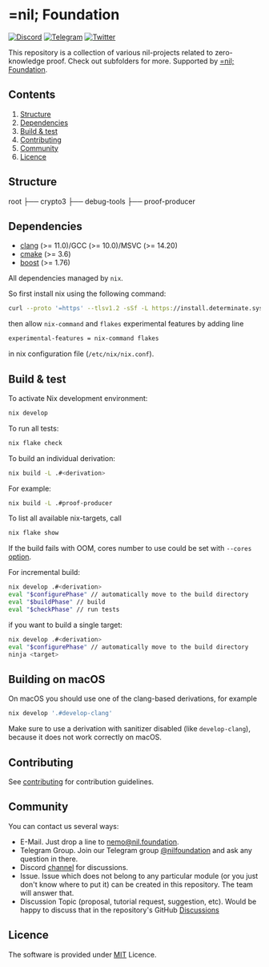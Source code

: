 # =nil; Foundation
[![Discord](https://img.shields.io/discord/969303013749579846.svg?logo=discord&style=flat-square)](https://discord.gg/KmTAEjbmM3)
[![Telegram](https://img.shields.io/badge/Telegram-2CA5E0?style=flat-square&logo=telegram&logoColor=dark)](https://t.me/nilfoundation)
[![Twitter](https://img.shields.io/twitter/follow/nil_foundation)](https://twitter.com/nil_foundation)

This repository is a collection of various nil-projects related to zero-knowledge proof. Check out subfolders for more.
Supported by [=nil; Foundation](https://nil.foundation).

## Contents
1. [Structure](#structure)
2. [Dependencies](#dependencies)
3. [Build & test](#build_&_test)
4. [Contributing](#contributing)
5. [Community](#community)
6. [Licence](#Licence)

## Structure
root
├── crypto3
├── debug-tools
├── proof-producer

## Dependencies
- [clang](https://clang.llvm.org/) (>= 11.0)/GCC (>= 10.0)/MSVC (>= 14.20)
- [cmake](https://cmake.org) (>= 3.6)
- [boost](https://boost.org) (>= 1.76)

All dependencies managed by `nix`.

So first install nix using the following command:

```bash
curl --proto '=https' --tlsv1.2 -sSf -L https://install.determinate.systems/nix | sh -s -- install
```

then allow `nix-command` and `flakes` experimental features by adding line

```bash
experimental-features = nix-command flakes
```

in nix configuration file (`/etc/nix/nix.conf`).

## Build & test
To activate Nix development environment:

```bash
nix develop
```

To run all tests:

```bash
nix flake check
```

To build an individual derivation:
```bash
nix build -L .#<derivation>
```
For example:
```bash
nix build -L .#proof-producer
```

To list all available nix-targets, call
```bash
nix flake show
```
If the build fails with OOM, cores number to use could be set with `--cores` [option](https://nix.dev/manual/nix/2.25/command-ref/nix-build.html#opt-cores).

For incremental build:
```bash
nix develop .#<derivation>
eval "$configurePhase" // automatically move to the build directory
eval "$buildPhase" // build
eval "$checkPhase" // run tests
```

if you want to build a single target:
```bash
nix develop .#<derivation>
eval "$configurePhase" // automatically move to the build directory
ninja <target>
```

## Building on macOS

On macOS you should use one of the clang-based derivations, for example

```bash
nix develop '.#develop-clang'
```

Make sure to use a derivation with sanitizer disabled (like `develop-clang`), because it does not work correctly on macOS.

## Contributing
See [contributing](./docs/manual/contributing.md) for contribution guidelines.

## Community
You can contact us
 several ways:
 * E-Mail. Just drop a line to [nemo@nil.foundation](mailto:nemo@nil.foundation).
 * Telegram Group. Join our Telegram group [@nilfoundation](https://t.me/nilfoundation) and ask any question in there.
 * Discord [channel](https://discord.gg/KmTAEjbmM3) for discussions.
 * Issue. Issue which does not belong to any particular module (or you just don't know where to put it) can be
  created in this repository. The team will answer that.
 * Discussion Topic (proposal, tutorial request, suggestion, etc). Would be happy to discuss that in the repository's GitHub [Discussions](https://github.com/NilFoundation/crypto3/discussions)

## Licence
The software is provided under [MIT](LICENSE) Licence.
